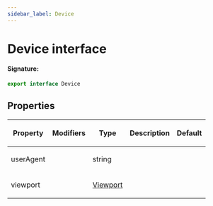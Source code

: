 ```yaml
---
sidebar_label: Device
---
```


# Device interface

#### Signature:

```typescript
export interface Device
```

## Properties

<table><thead><tr><th>

Property

</th><th>

Modifiers

</th><th>

Type

</th><th>

Description

</th><th>

Default

</th></tr></thead>
<tbody><tr><td>

<span id="useragent">userAgent</span>

</td><td>

</td><td>

string

</td><td>

</td><td>

</td></tr>
<tr><td>

<span id="viewport">viewport</span>

</td><td>

</td><td>

[Viewport](./puppeteer.viewport.md)

</td><td>

</td><td>

</td></tr>
</tbody></table>
